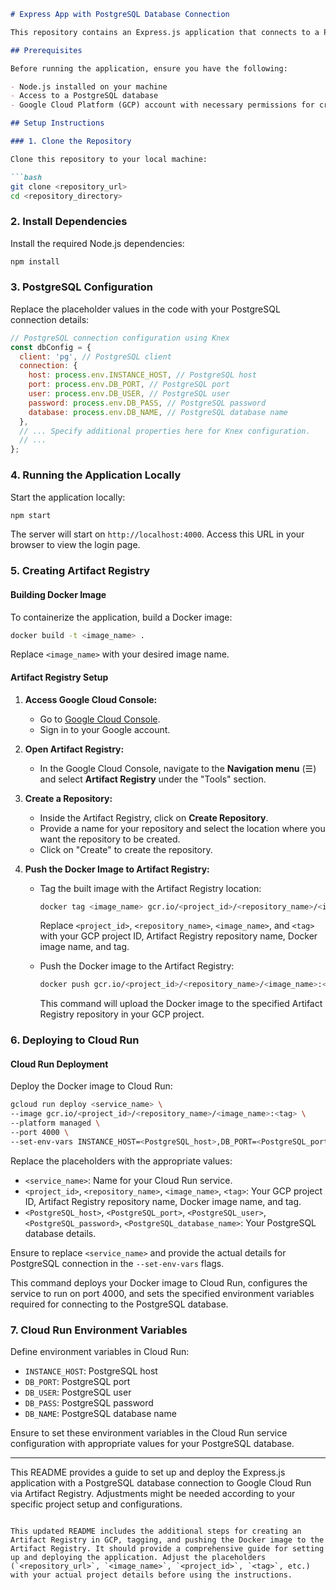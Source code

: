 ```markdown
# Express App with PostgreSQL Database Connection

This repository contains an Express.js application that connects to a PostgreSQL database using Knex.js for handling user login authentication. The application serves as a simple login page and handles login form submissions to authenticate users against a PostgreSQL database.

## Prerequisites

Before running the application, ensure you have the following:

- Node.js installed on your machine
- Access to a PostgreSQL database
- Google Cloud Platform (GCP) account with necessary permissions for creating Artifact Registry and deploying Cloud Run services

## Setup Instructions

### 1. Clone the Repository

Clone this repository to your local machine:

```bash
git clone <repository_url>
cd <repository_directory>
```

### 2. Install Dependencies

Install the required Node.js dependencies:

```bash
npm install
```

### 3. PostgreSQL Configuration

Replace the placeholder values in the code with your PostgreSQL connection details:

```javascript
// PostgreSQL connection configuration using Knex
const dbConfig = {
  client: 'pg', // PostgreSQL client
  connection: {
    host: process.env.INSTANCE_HOST, // PostgreSQL host
    port: process.env.DB_PORT, // PostgreSQL port
    user: process.env.DB_USER, // PostgreSQL user
    password: process.env.DB_PASS, // PostgreSQL password
    database: process.env.DB_NAME, // PostgreSQL database name
  },
  // ... Specify additional properties here for Knex configuration.
  // ...
};
```

### 4. Running the Application Locally

Start the application locally:

```bash
npm start
```

The server will start on `http://localhost:4000`. Access this URL in your browser to view the login page.

### 5. Creating Artifact Registry

#### Building Docker Image

To containerize the application, build a Docker image:

```bash
docker build -t <image_name> .
```

Replace `<image_name>` with your desired image name.

#### Artifact Registry Setup

1. **Access Google Cloud Console:**
    - Go to [Google Cloud Console](https://console.cloud.google.com/).
    - Sign in to your Google account.

2. **Open Artifact Registry:**
    - In the Google Cloud Console, navigate to the **Navigation menu** (☰) and select **Artifact Registry** under the "Tools" section.

3. **Create a Repository:**
    - Inside the Artifact Registry, click on **Create Repository**.
    - Provide a name for your repository and select the location where you want the repository to be created.
    - Click on "Create" to create the repository.

4. **Push the Docker Image to Artifact Registry:**
    - Tag the built image with the Artifact Registry location:

        ```bash
        docker tag <image_name> gcr.io/<project_id>/<repository_name>/<image_name>:<tag>
        ```

        Replace `<project_id>`, `<repository_name>`, `<image_name>`, and `<tag>` with your GCP project ID, Artifact Registry repository name, Docker image name, and tag.

    - Push the Docker image to the Artifact Registry:

        ```bash
        docker push gcr.io/<project_id>/<repository_name>/<image_name>:<tag>
        ```

        This command will upload the Docker image to the specified Artifact Registry repository in your GCP project.

### 6. Deploying to Cloud Run

#### Cloud Run Deployment

Deploy the Docker image to Cloud Run:

```bash
gcloud run deploy <service_name> \
--image gcr.io/<project_id>/<repository_name>/<image_name>:<tag> \
--platform managed \
--port 4000 \
--set-env-vars INSTANCE_HOST=<PostgreSQL_host>,DB_PORT=<PostgreSQL_port>,DB_USER=<PostgreSQL_user>,DB_PASS=<PostgreSQL_password>,DB_NAME=<PostgreSQL_database_name>

```

Replace the placeholders with the appropriate values:

- `<service_name>`: Name for your Cloud Run service.
- `<project_id>`, `<repository_name>`, `<image_name>`, `<tag>`: Your GCP project ID, Artifact Registry repository name, Docker image name, and tag.
- `<PostgreSQL_host>`, `<PostgreSQL_port>`, `<PostgreSQL_user>`, `<PostgreSQL_password>`, `<PostgreSQL_database_name>`: Your PostgreSQL database details.

Ensure to replace `<service_name>` and provide the actual details for PostgreSQL connection in the `--set-env-vars` flags.

This command deploys your Docker image to Cloud Run, configures the service to run on port 4000, and sets the specified environment variables required for connecting to the PostgreSQL database.


### 7. Cloud Run Environment Variables

Define environment variables in Cloud Run:

- `INSTANCE_HOST`: PostgreSQL host
- `DB_PORT`: PostgreSQL port
- `DB_USER`: PostgreSQL user
- `DB_PASS`: PostgreSQL password
- `DB_NAME`: PostgreSQL database name

Ensure to set these environment variables in the Cloud Run service configuration with appropriate values for your PostgreSQL database.

---

This README provides a guide to set up and deploy the Express.js application with a PostgreSQL database connection to Google Cloud Run via Artifact Registry. Adjustments might be needed according to your specific project setup and configurations.
```

This updated README includes the additional steps for creating an Artifact Registry in GCP, tagging, and pushing the Docker image to the Artifact Registry. It should provide a comprehensive guide for setting up and deploying the application. Adjust the placeholders (`<repository_url>`, `<image_name>`, `<project_id>`, `<tag>`, etc.) with your actual project details before using the instructions.
